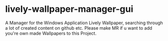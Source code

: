 # lively-wallpaper-manager-gui
A Manager for the Windows Application Lively Wallpaper, searching through a lot of created content on github etc. Please make MR if u want to add you're own made Wallpapers to this Project. 
